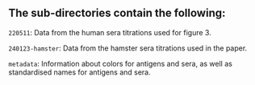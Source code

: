 ## The sub-directories contain the following:

`220511`: Data from the human sera titrations used for figure 3.

`240123-hamster`: Data from the hamster sera titrations used in the paper.

`metadata`: Information about colors for antigens and sera, as well as standardised names for antigens and sera.
